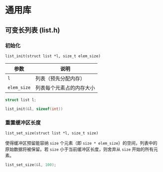 通用库
=====

可变长列表 (list.h)
------------------

### 初始化 ###

    list_init(struct list *l, size_t elem_size)

参数         | 说明
------------|----------------------
`l`         | 列表（预先分配内存）
`elem_size` | 列表每个元素占的内存大小

```c
struct list l;

list_init(&l, sizeof(int))
```

### 重置缓冲区长度 ###

    list_set_size(struct list *l, size_t size)

使得缓冲区预留能容纳 `size` 个元素（即 `size * elem_size`）的空间，列表中的原始数据将被保留。若 `size` 小于当前缓冲区长度，则舍弃从 `size` 开始的所有元素。

```c
list_set_size(&l, 100);
```
